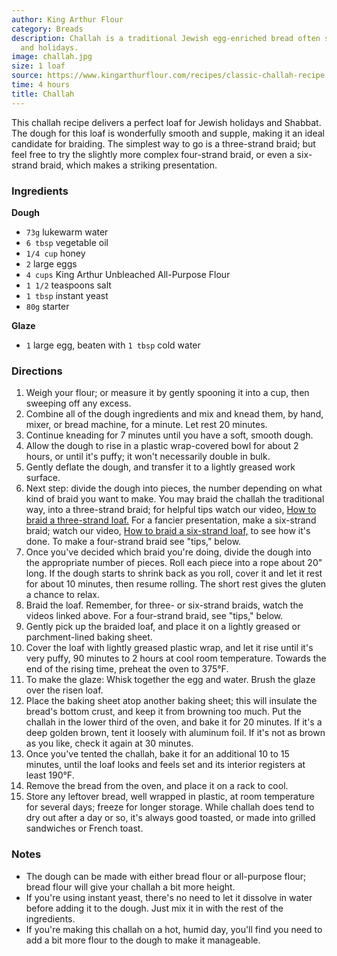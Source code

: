 ```yaml
---
author: King Arthur Flour
category: Breads
description: Challah is a traditional Jewish egg-enriched bread often served on Shabbat
  and holidays.
image: challah.jpg
size: 1 loaf
source: https://www.kingarthurflour.com/recipes/classic-challah-recipe
time: 4 hours
title: Challah
---
```


This challah recipe delivers a perfect loaf for Jewish holidays and Shabbat. The dough for this loaf is wonderfully smooth and supple, making it an ideal candidate for braiding. The simplest way to go is a three-strand braid; but feel free to try the slightly more complex four-strand braid, or even a six-strand braid, which makes a striking presentation.

### Ingredients

**Dough**
* `73g` lukewarm water
* `6 tbsp` vegetable oil
* `1/4 cup` honey
* `2` large eggs
* `4 cups` King Arthur Unbleached All-Purpose Flour
* `1 1/2` teaspoons salt
* `1 tbsp` instant yeast
* `80g` starter

**Glaze**
* `1` large egg, beaten with `1 tbsp` cold water

### Directions

1. Weigh your flour; or measure it by gently spooning it into a cup, then sweeping off any excess.
2. Combine all of the dough ingredients and mix and knead them, by hand, mixer, or bread machine, for a minute. Let rest 20 minutes.
3. Continue kneading for 7 minutes until you have a soft, smooth dough.
4. Allow the dough to rise in a plastic wrap-covered bowl for about 2 hours, or until it's puffy; it won't necessarily double in bulk.
5. Gently deflate the dough, and transfer it to a lightly greased work surface.
6. Next step: divide the dough into pieces, the number depending on what kind of braid you want to make. You may braid the challah the traditional way, into a three-strand braid; for helpful tips watch our video, [How to braid a three-strand loaf.](https://www.kingarthurflour.com/videos/how-to-braid-a-three-strand-loaf) For a fancier presentation, make a six-strand braid; watch our video, [How to braid a six-strand loaf,](https://www.kingarthurflour.com/videos/how-to-braid-a-six-strand-loaf) to see how it's done. To make a four-strand braid see "tips," below.
7. Once you've decided which braid you're doing, divide the dough into the appropriate number of pieces. Roll each piece into a rope about 20" long. If the dough starts to shrink back as you roll, cover it and let it rest for about 10 minutes, then resume rolling. The short rest gives the gluten a chance to relax.
8. Braid the loaf. Remember, for three- or six-strand braids, watch the videos linked above. For a four-strand braid, see "tips," below.
9. Gently pick up the braided loaf, and place it on a lightly greased or parchment-lined baking sheet.
10. Cover the loaf with lightly greased plastic wrap, and let it rise until it's very puffy, 90 minutes to 2 hours at cool room temperature. Towards the end of the rising time, preheat the oven to 375°F.
11. To make the glaze: Whisk together the egg and water. Brush the glaze over the risen loaf.
12. Place the baking sheet atop another baking sheet; this will insulate the bread's bottom crust, and keep it from browning too much. Put the challah in the lower third of the oven, and bake it for 20 minutes. If it's a deep golden brown, tent it loosely with aluminum foil. If it's not as brown as you like, check it again at 30 minutes.
13. Once you've tented the challah, bake it for an additional 10 to 15 minutes, until the loaf looks and feels set and its interior registers at least 190°F.
14. Remove the bread from the oven, and place it on a rack to cool.
15. Store any leftover bread, well wrapped in plastic, at room temperature for several days; freeze for longer storage. While challah does tend to dry out after a day or so, it's always good toasted, or made into grilled sandwiches or French toast.

### Notes

* The dough can be made with either bread flour or all-purpose flour; bread flour will give your challah a bit more height.
* If you're using instant yeast, there's no need to let it dissolve in water before adding it to the dough. Just mix it in with the rest of the ingredients.
* If you're making this challah on a hot, humid day, you'll find you need to add a bit more flour to the dough to make it manageable.
